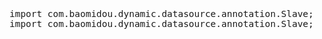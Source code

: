 <span  style="font-family: Simsun,serif; font-size: 17px; ">

~~~
import com.baomidou.dynamic.datasource.annotation.Slave;
import com.baomidou.dynamic.datasource.annotation.Slave; 
~~~

</span>